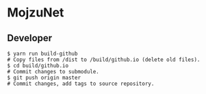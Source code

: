 # MojzuNet

## Developer

```Shell
$ yarn run build-github
# Copy files from /dist to /build/github.io (delete old files).
$ cd build/github.io
# Commit changes to submodule.
$ git push origin master
# Commit changes, add tags to source repository.
```
